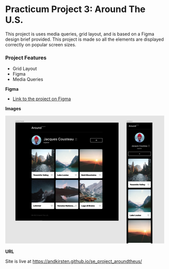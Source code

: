 # Practicum Project 3: Around The U.S.

This project is uses media queries, grid layout, and is based on a Figma design brief provided. This project is made so all the elements are displayed correctly on popular screen sizes.

### Project Features

- Grid Layout
- Figma
- Media Queries

**Figma**

- [Link to the project on Figma](https://www.figma.com/file/ii4xxsJ0ghevUOcssTlHZv/Sprint-3%3A-Around-the-US?node-id=0%3A1)

**Images**

![project screenshot](./images/project3screenshot.png)

**URL**

Site is live at https://andkirsten.github.io/se_project_aroundtheus/
